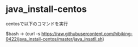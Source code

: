 # java_install-centos

centosで以下のコマンドを実行

$bash -> (curl -s https://raw.githubusercontent.com/hibiking-0422/java_install-centos/master/java_insatll.sh)
